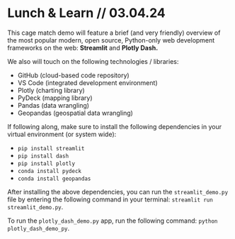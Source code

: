 # Lunch & Learn // 03.04.24

This cage match demo will feature a brief (and very friendly) overview of the most popular modern, open source, Python-only web development frameworks on the web: **Streamlit** and **Plotly Dash.**

We also will touch on the following technologies / libraries:

- GitHub (cloud-based code repository)
- VS Code (integrated development environment)
- Plotly (charting library)
- PyDeck (mapping library)
- Pandas (data wrangling)
- Geopandas (geospatial data wrangling)

If following along, make sure to install the following dependencies in your virtual environment (or system wide):

- `pip install streamlit`
- `pip install dash`
- `pip install plotly`
- `conda install pydeck`
- `conda install geopandas`

After installing the above dependencies, you can run the `streamlit_demo.py` file by entering the following command in your terminal: `streamlit run streamlit_demo.py`.

To run the `plotly_dash_demo.py` app, run the following command: `python plotly_dash_demo_py`.
